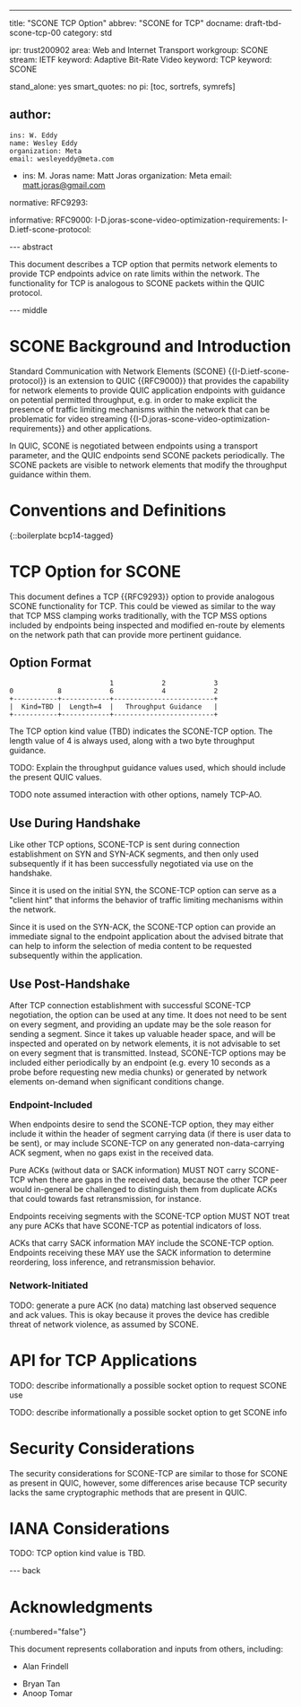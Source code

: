 ---
title: "SCONE TCP Option"
abbrev: "SCONE for TCP"
docname: draft-tbd-scone-tcp-00
category: std

ipr: trust200902
area: Web and Internet Transport
workgroup: SCONE
stream: IETF
keyword: Adaptive Bit-Rate Video
keyword: TCP
keyword: SCONE

stand_alone: yes
smart_quotes: no
pi: [toc, sortrefs, symrefs]

author:
  -
    ins: W. Eddy
    name: Wesley Eddy
    organization: Meta
    email: wesleyeddy@meta.com
  -
    ins: M. Joras
    name: Matt Joras
    organization: Meta
    email: matt.joras@gmail.com

normative:
  RFC9293:

informative:
  RFC9000:
  I-D.joras-scone-video-optimization-requirements:
  I-D.ietf-scone-protocol:

--- abstract

This document describes a TCP option that permits network elements to provide
TCP endpoints advice on rate limits within the network.  The functionality for
TCP is analogous to SCONE packets within the QUIC protocol.

--- middle

# SCONE Background and Introduction

Standard Communication with Network Elements (SCONE)
{{I-D.ietf-scone-protocol}} is an extension to QUIC {{RFC9000}} that provides
the capability for network elements to provide QUIC application endpoints with
guidance on potential permitted throughput, e.g. in order to make explicit the
presence of traffic limiting mechanisms within the network that can be
problematic for video streaming
{{I-D.joras-scone-video-optimization-requirements}} and other applications.

In QUIC, SCONE is negotiated between endpoints using a transport parameter, and
the QUIC endpoints send SCONE packets periodically.  The SCONE packets are
visible to network elements that modify the throughput guidance within them.

# Conventions and Definitions

{::boilerplate bcp14-tagged}

# TCP Option for SCONE

This document defines a TCP {{RFC9293}} option to provide analogous SCONE
functionality for TCP.  This could be viewed as similar to the way that TCP MSS
clamping works traditionally, with the TCP MSS options included by endpoints
being inspected and modified en-route by elements on the network path that can
provide more pertinent guidance.

## Option Format

~~~ aasvg
                         1            2            3
0           8            6            4            2
+-----------+------------+-------------------------+
|  Kind=TBD |  Length=4  |   Throughput Guidance   |
+-----------+------------+-------------------------+
~~~

The TCP option kind value (TBD) indicates the SCONE-TCP option.  The length
value of 4 is always used, along with a two byte throughput guidance.

TODO: Explain the throughput guidance values used, which should include the present QUIC values.


TODO note assumed interaction with other options, namely TCP-AO.

## Use During Handshake

Like other TCP options, SCONE-TCP is sent during connection establishment on
SYN and SYN-ACK segments, and then only used subsequently if it has been
successfully negotiated via use on the handshake.

Since it is used on the initial SYN, the SCONE-TCP option can serve as a
"client hint" that informs the behavior of traffic limiting mechanisms within
the network.

Since it is used on the SYN-ACK, the SCONE-TCP option can provide an immediate
signal to the endpoint application about the advised bitrate that can help to
inform the selection of media content to be requested subsequently within the
application.

## Use Post-Handshake

After TCP connection establishment with successful SCONE-TCP negotiation, the
option can be used at any time.  It does not need to be sent on every segment,
and providing an update may be the sole reason for sending a segment.  Since it
takes up valuable header space, and will be inspected and operated on by
network elements, it is not advisable to set on every segment that is
transmitted.  Instead, SCONE-TCP options may be included either periodically by
an endpoint (e.g. every 10 seconds as a probe before requesting new media
chunks) or generated by network elements on-demand when significant conditions
change.

### Endpoint-Included

When endpoints desire to send the SCONE-TCP option, they may either include it
within the header of segment carrying data (if there is user data to be sent),
or may include SCONE-TCP on any generated non-data-carrying ACK segment, when
no gaps exist in the received data.

Pure ACKs (without data or SACK information) MUST NOT carry SCONE-TCP when
there are gaps in the received data, because the other TCP peer would
in-general be challenged to distinguish them from duplicate ACKs that could
towards fast retransmission, for instance.

Endpoints receiving segments with the SCONE-TCP option MUST NOT treat any pure
ACKs that have SCONE-TCP as potential indicators of loss.

ACKs that carry SACK information MAY include the SCONE-TCP option.  Endpoints
receiving these MAY use the SACK information to determine reordering, loss
inference, and retransmission behavior.

### Network-Initiated

TODO: generate a pure ACK (no data) matching last observed sequence and ack values.  This is okay because it proves the device has credible threat of network violence, as assumed by SCONE.

# API for TCP Applications

TODO: describe informationally a possible socket option to request SCONE use

TODO: describe informationally a possible socket option to get SCONE info

# Security Considerations

The security considerations for SCONE-TCP are similar to those for SCONE as
present in QUIC, however, some differences arise because TCP security lacks the
same cryptographic methods that are present in QUIC.

# IANA Considerations

TODO: TCP option kind value is TBD.

--- back

# Acknowledgments
{:numbered="false"}

This document represents collaboration and inputs from others, including:

- Alan Frindell
* Bryan Tan
* Anoop Tomar
